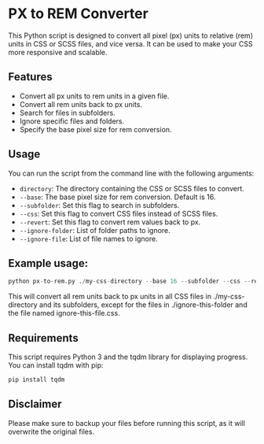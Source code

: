 # PX to REM Converter

This Python script is designed to convert all pixel (px) units to relative (rem) units in CSS or SCSS files, and vice versa. It can be used to make your CSS more responsive and scalable.

## Features

- Convert all px units to rem units in a given file.
- Convert all rem units back to px units.
- Search for files in subfolders.
- Ignore specific files and folders.
- Specify the base pixel size for rem conversion.

## Usage

You can run the script from the command line with the following arguments:

- `directory`: The directory containing the CSS or SCSS files to convert.
- `--base`: The base pixel size for rem conversion. Default is 16.
- `--subfolder`: Set this flag to search in subfolders.
- `--css`: Set this flag to convert CSS files instead of SCSS files.
- `--revert`: Set this flag to convert rem values back to px.
- `--ignore-folder`: List of folder paths to ignore.
- `--ignore-file`: List of file names to ignore.

## Example usage:
```python
python px-to-rem.py ./my-css-directory --base 16 --subfolder --css --revert --ignore-folder ./ignore-this-folder --ignore-file ignore-this-file.css
```

This will convert all rem units back to px units in all CSS files in ./my-css-directory and its subfolders, except for the files in ./ignore-this-folder and the file named ignore-this-file.css.

## Requirements
This script requires Python 3 and the tqdm library for displaying progress. You can install tqdm with pip:

```python
pip install tqdm
```

## Disclaimer
Please make sure to backup your files before running this script, as it will overwrite the original files.